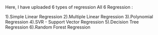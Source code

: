Here, I have uploaded 6 types of regression
All 6 Regression :

1).Simple Linear Regression
2).Multiple Linear Regression
3).Polynomial Regression
4).SVR - Support Vector Regression
5).Decision Tree Regression
6).Random Forest Regression
